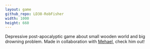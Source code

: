 ```yaml
---
layout: game
github_repo: LD38-RobFisher
width: 1000
height: 660
---
```


Depressive post-apocalyptic game about small wooden world and big drowning problem.
Made in collaboration with [Mehael](https://github.com/Mehael), check him out!